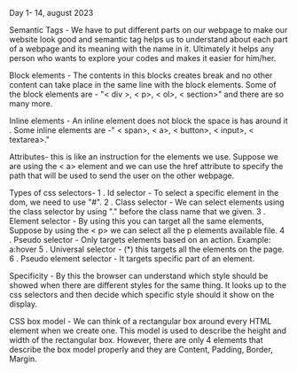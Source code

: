 Day 1- 14, august 2023

Semantic Tags - We have to put different parts on our webpage to make our website look good and semantic tag helps us to understand about each part of a webpage and its meaning with the name in it. Ultimately it helps any person who wants to explore your codes and makes it easier for him/her.

Block elements - The contents in this blocks creates break and no other content can take place in the same line with the block elements. Some of the block elements are - "< div >, < p>, < ol>, < section>" and there are so many more.

Inline elements - An inline element does not block the space is has around it . Some inline elements are -" < span>, < a>, < button>, < input>, < textarea>."

Attributes- this is like an instruction for the elements we use. Suppose we are using the < a> element and we can use the href attribute to specify the path that will be used to send the user on the other webpage.

Types of css selectors- 
1 . Id selector - To select a specific element in the dom, we need to use "#".
2 . Class selector - We can select elements using the class selector by using "." before the class name that we given.
3 . Element selector - By using this you can target all the same elements, Suppose by using the < p> we can select all the p elements available file.
4 . Pseudo selector - Only targets elements based on an action. Example: a:hover
5 . Universal selector - (*) this targets all the elements on the page.
6 . Pseudo element selector - It targets specific part of an element.

Specificity - By this the browser can understand which style should be showed when there are different styles for the same thing. It looks up to the css selectors and then decide which specific style should it show on the display.


CSS box model - We can think of a rectangular box around every HTML element when we create one. This model is used to describe the height and width of the rectangular box. However, there are only 4 elements that describe the box model properly and they are Content, Padding, Border, Margin.


